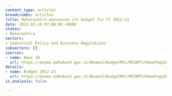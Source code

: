 ```yaml
---
content_type: articles
breadcrumbs: articles
title: Maharashtra announces its budget for FY 2022-23
date: 2022-03-16 07:00:00 +0000
states:
- Maharashtra
sectors:
- Industrial Policy and Business Regulations
subsectors: []
sources:
- name: News 18
  url: https://beams.mahakosh.gov.in/Beams5/BudgetMVC/MISRPT/HomePage2021.html
details:
- name: Budget 2022-23
  url: https://beams.mahakosh.gov.in/Beams5/BudgetMVC/MISRPT/HomePage2021.html
is_analysis: false

---
```

